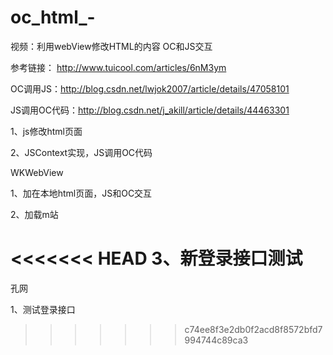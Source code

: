 # oc_html_-
视频：利用webView修改HTML的内容
OC和JS交互

参考链接： http://www.tuicool.com/articles/6nM3ym

OC调用JS：http://blog.csdn.net/lwjok2007/article/details/47058101

JS调用OC代码：http://blog.csdn.net/j_akill/article/details/44463301

1、js修改html页面
 
2、JSContext实现，JS调用OC代码

WKWebView

1、加在本地html页面，JS和OC交互

2、加载m站

<<<<<<< HEAD
3、新登录接口测试
=======
孔网

1、测试登录接口
>>>>>>> c74ee8f3e2db0f2acd8f8572bfd7994744c89ca3
